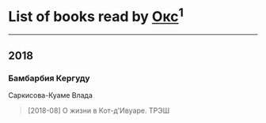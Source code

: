 # List of books read by [Окс](http://www.knigopis.com/#/user/books?u=102536471289425216982-google)<sup>1</sup>
---

## 2018

### Бамбарбия Кергуду
Саркисова-Куаме Влада
> [2018-08] О жизни в Кот-д'Ивуаре. ТРЭШ



